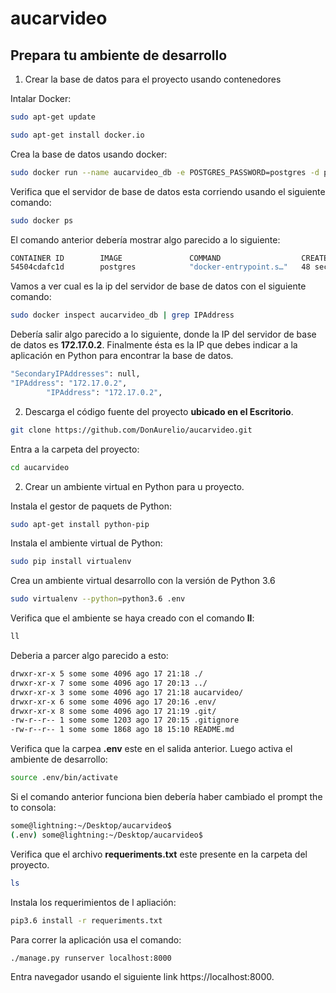 # aucarvideo

## Prepara tu ambiente de desarrollo

1. Crear la base de datos para el proyecto usando contenedores

Intalar Docker:

```sh
sudo apt-get update
```

```sh
sudo apt-get install docker.io
```

Crea la base de datos usando docker:

```sh
sudo docker run --name aucarvideo_db -e POSTGRES_PASSWORD=postgres -d postgres
```

Verifica que el servidor de base de datos esta corriendo usando el siguiente comando:

```sh
sudo docker ps
```
El comando anterior debería mostrar algo parecido a lo siguiente:

```sh
CONTAINER ID        IMAGE               COMMAND                  CREATED             STATUS              PORTS               NAMES
54504cdafc1d        postgres            "docker-entrypoint.s…"   48 seconds ago      Up 41 seconds       5432/tcp            aucarvideo_db
```

Vamos a ver cual es la ip del servidor de base de datos con el siguiente comando:

```sh
sudo docker inspect aucarvideo_db | grep IPAddress
```
Debería salir algo parecido a lo siguiente, donde la IP del servidor de base de datos es 
**172.17.0.2**. Finalmente ésta es la IP que debes indicar a la aplicación en Python para encontrar la base de datos.

```sh
"SecondaryIPAddresses": null,
"IPAddress": "172.17.0.2",
        "IPAddress": "172.17.0.2",
```

2. Descarga el código fuente del proyecto **ubicado en el Escritorio**.

```sh
git clone https://github.com/DonAurelio/aucarvideo.git
```

Entra a la carpeta del proyecto:

```sh
cd aucarvideo
```

2. Crear un ambiente virtual en Python para u proyecto.

Instala el gestor de paquets de Python:

```sh
sudo apt-get install python-pip
```
Instala el ambiente virtual de Python:

```sh
sudo pip install virtualenv
```

Crea un ambiente virtual desarrollo con la versión de Python 3.6

```sh
sudo virtualenv --python=python3.6 .env
```

Verifica que el ambiente se haya creado con el comando **ll**:

```sh
ll
```

Deberia a parcer algo parecido a esto:

```sh
drwxr-xr-x 5 some some 4096 ago 17 21:18 ./
drwxr-xr-x 7 some some 4096 ago 17 20:13 ../
drwxr-xr-x 3 some some 4096 ago 17 21:18 aucarvideo/
drwxr-xr-x 6 some some 4096 ago 17 20:16 .env/
drwxr-xr-x 8 some some 4096 ago 17 21:19 .git/
-rw-r--r-- 1 some some 1203 ago 17 20:15 .gitignore
-rw-r--r-- 1 some some 1868 ago 18 15:10 README.md
```

Verifica que la carpea **.env** este en el salida anterior. Luego activa el ambiente de desarrollo:

```sh
source .env/bin/activate
```

Si el comando anterior funciona bien debería haber cambiado el prompt the to consola:

```sh
some@lightning:~/Desktop/aucarvideo$
(.env) some@lightning:~/Desktop/aucarvideo$
```

Verifica que el archivo **requeriments.txt** este presente en la carpeta del proyecto.

```sh
ls
```

Instala los requerimientos de l apliación:

```sh
pip3.6 install -r requeriments.txt
```

Para correr la aplicación usa el comando:

```sh
./manage.py runserver localhost:8000
```
Entra navegador usando el siguiente link https://localhost:8000.


